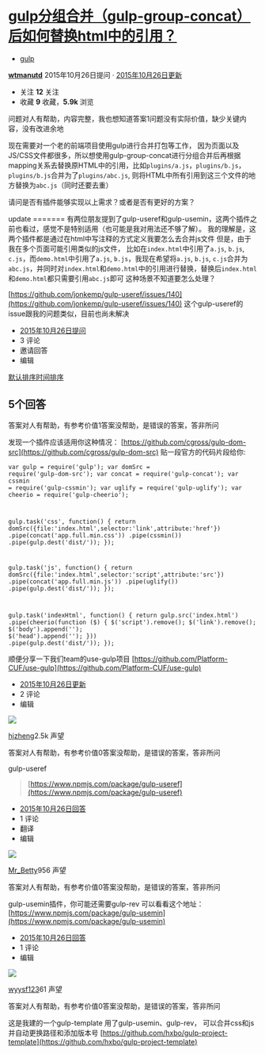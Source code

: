  

# [gulp分组合并（gulp-group-concat）后如何替换html中的引用？](https://segmentfault.com/q/1010000003908091)

*   [gulp](https://segmentfault.com/t/gulp)

 [**wtmanutd**](https://segmentfault.com/u/wtmanutd) 2015年10月26日提问 · [2015年10月26日更新](https://segmentfault.com/q/1010000003908091/revision)

*   关注 **12** 关注
*   收藏 **9** 收藏，**5.9k** 浏览

 问题对人有帮助，内容完整，我也想知道答案1问题没有实际价值，缺少关键内容，没有改进余地

现在需要对一个老的前端项目使用gulp进行合并打包等工作，
因为页面以及JS/CSS文件都很多，所以想使用gulp-group-concat进行分组合并后再根据mapping关系去替换原HTML中的引用，比如`plugins/a.js`，`plugins/b.js`，`plugins/b.js`合并为了`plugins/abc.js`, 则将HTML中所有引用到这三个文件的地方替换为`abc.js`（同时还要去重）

请问是否有插件能够实现以上需求？或者是否有更好的方案？

update =======
有两位朋友提到了gulp-useref和gulp-usemin，这两个插件之前也看过，感觉不是特别适用（也可能是我对用法还不够了解）。
我的理解是，这两个插件都是通过在html中写注释的方式定义我要怎么去合并js文件
但是，由于我在多个页面可能引用类似的js文件，
比如在`index.html`中引用了`a.js`, `b.js`, `c.js`，而`demo.html`中引用了`a.js`, `b.js`，我现在希望将`a.js`, `b.js`, `c.js`合并为`abc.js`，并同时对`index.html`和`demo.html`中的引用进行替换，替换后`index.html`和`demo.html`都只需要引用`abc.js`即可
这种场景不知道要怎么处理？

[https://github.com/jonkemp/gulp-useref/issues/140](https://github.com/jonkemp/gulp-useref/issues/140)
这个gulp-useref的issue跟我的问题类似，目前也尚未解决

*   [2015年10月26日提问](https://segmentfault.com/q/1010000003908091)
*   <a class="comments" data-id="1010000003908091" data-target="#comment-1010000003908091">3 评论</a>
*   <a data-title="gulp分组合并（gulp-group-concat）后如何替换html中的引用？" data-url="http://sfau.lt/bNqyPT" data-id="1010000003908091">邀请回答</a>
*   <a>编辑</a>

 [默认排序](https://segmentfault.com/q/1010000003908091#answers-title)[时间排序](https://segmentfault.com/q/1010000003908091?sort=created#answers-title)

## 5个回答

 答案对人有帮助，有参考价值1答案没帮助，是错误的答案，答非所问

发现一个插件应该适用你这种情况： [https://github.com/cgross/gulp-dom-src](https://github.com/cgross/gulp-dom-src)
贴一段官方的代码片段给你:

<code class="js">var gulp = require('gulp');
var domSrc = require('gulp-dom-src');
var concat = require('gulp-concat');
var cssmin = require('gulp-cssmin');
var uglify = require('gulp-uglify');
var cheerio = require('gulp-cheerio');

gulp.task('css', function() {
    return domSrc({file:'index.html',selector:'link',attribute:'href'})
        .pipe(concat('app.full.min.css'))
        .pipe(cssmin())
        .pipe(gulp.dest('dist/'));
});

gulp.task('js', function() {
    return domSrc({file:'index.html',selector:'script',attribute:'src'})
        .pipe(concat('app.full.min.js'))
        .pipe(uglify())
        .pipe(gulp.dest('dist/'));
});

gulp.task('indexHtml', function() {
    return gulp.src('index.html')
        .pipe(cheerio(function ($) {
            $('script').remove();
            $('link').remove();
            $('body').append('<script src="app.full.min.js"></script>');
            $('head').append('<link rel="stylesheet" href="app.full.min.css">');
        }))
        .pipe(gulp.dest('dist/'));
});</code>

顺便分享一下我们team的use-gulp项目 [https://github.com/Platform-CUF/use-gulp](https://github.com/Platform-CUF/use-gulp)

*   [2015年10月26日更新](https://segmentfault.com/q/1010000003908091/a-1020000003910843)
*   <a class="comments" data-id="1020000003910843" data-target="#comment-1020000003910843">2 评论</a>
*   <a>编辑</a>

 [![](https://sfault-avatar.b0.upaiyun.com/203/235/2032357569-5606c5159e075_big64)](https://segmentfault.com/u/hjzheng)

 [hjzheng](https://segmentfault.com/u/hjzheng "hjzheng")2.5k 声望

 答案对人有帮助，有参考价值0答案没帮助，是错误的答案，答非所问

gulp-useref

> [https://www.npmjs.com/package/gulp-useref](https://www.npmjs.com/package/gulp-useref)

*   [2015年10月26日回答](https://segmentfault.com/q/1010000003908091/a-1020000003908633)
*   <a class="comments" data-id="1020000003908633" data-target="#comment-1020000003908633">1 评论</a>
*   <a class="translate" data-canclick="1" data-type="answer" data-target="zh">翻译</a>
*   <a>编辑</a>

 [![](https://sfault-avatar.b0.upaiyun.com/733/999/733999308-58ff5b8ebbcb7_big64)](https://segmentfault.com/u/guox)

 [Mr_Betty](https://segmentfault.com/u/guox "Mr_Betty")956 声望

 答案对人有帮助，有参考价值0答案没帮助，是错误的答案，答非所问

gulp-usemin插件，你可能还需要gulp-rev
可以看看这个地址：[https://www.npmjs.com/package/gulp-usemin](https://www.npmjs.com/package/gulp-usemin)

*   [2015年10月26日回答](https://segmentfault.com/q/1010000003908091/a-1020000003908693)
*   <a class="comments" data-id="1020000003908693" data-target="#comment-1020000003908693">1 评论</a>
*   <a>编辑</a>

 [![](https://static.segmentfault.com/v-5964378c/global/img/user-64.png)](https://segmentfault.com/u/sunxh)

 [wyysf123](https://segmentfault.com/u/sunxh "wyysf123")61 声望

 答案对人有帮助，有参考价值0答案没帮助，是错误的答案，答非所问

这是我建的一个gulp-template
用了gulp-usemin、gulp-rev，
可以合并css和js并自动更换路径和添加版本号
[https://github.com/hxbo/gulp-project-template](https://github.com/hxbo/gulp-project-template)